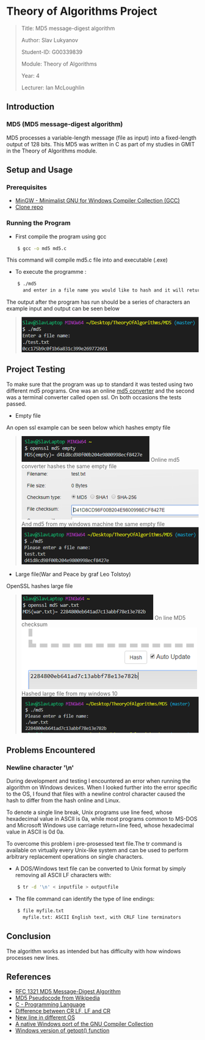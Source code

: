 # Theory of Algorithms Project

>Title: MD5 message-digest algorithm
>
>Author: Slav Lukyanov
>
>Student-ID: G00339839
>
>Module: Theory of Algorithms
>
>Year: 4
>
>Lecturer: Ian McLoughlin

## Introduction

### MD5 (MD5 message-digest algorithm)

MD5 processes a variable-length message (file as input) into a fixed-length output of 128 bits.
This MD5 was written in C as part of my studies in GMIT in the Theory of Algorithms module.

## Setup and Usage

### Prerequisites

 - <a href="https://sourceforge.net/projects/mingw/">MinGW - Minimalist GNU for Windows Compiler Collection (GCC)</a>
 - <a href="https://github.com/SlavLuk/MD5">Clone repo</a>

### Running the Program

 - First compile the program using gcc

```sh
    $ gcc -o md5 md5.c
```

This command will compile md5.c file into and executable (.exe)

 - To execute the programme :

```sh
    $ ./md5
      and enter in a file name you would like to hash and it will return a result
```

The output after the program has run should be a series of characters
an example input and output can be seen below

><img src="https://github.com/SlavLuk/MD5/blob/master/img/example.PNG">

## Project Testing

To make sure that the program was up to standard it was tested using two
different md5 programs. One was an online <a href="http://onlinemd5.com">md5 converter</a> and the second was a
terminal converter called open ssl. On both occasions the tests passed.

 - Empty file

An open ssl example can be seen below which hashes empty file

><img src="https://github.com/SlavLuk/MD5/blob/master/img/empty.png">
>Online md5 converter hashes the same empty file
><img src="https://github.com/SlavLuk/MD5/blob/master/img/online.png">
>And md5 from my windows machine the same empty file
><img src="https://github.com/SlavLuk/MD5/blob/master/img/mine.png">

 - Large file(War and Peace by graf Leo Tolstoy)

OpenSSL hashes large file

><img src="https://github.com/SlavLuk/MD5/blob/master/img/warssl.png">
>On line MD5 checksum
><img src="https://github.com/SlavLuk/MD5/blob/master/img/warline.png">
>Hashed large file from my windows 10
><img src="https://github.com/SlavLuk/MD5/blob/master/img/warmine.png">

## Problems Encountered

### Newline character '\n'

During development and testing I encountered an error when running the algorithm on Windows devices.
When I looked further into the error specific to the OS, I found that files with a newline
control character caused the hash to differ from the hash online and Linux.

To denote a single line break, Unix programs use line feed, whose hexadecimal value in ASCII is 0a,
while most programs common to MS-DOS and Microsoft Windows
use carriage return+line feed, whose hexadecimal value in ASCII is 0d 0a.

To overcome this problem i pre-prosessed text file.The tr command is available on
virtually every Unix-like system and can be used to perform arbitrary replacement operations
on single characters.

 - A DOS/Windows text file can be converted to Unix format by simply removing all ASCII LF
  characters with:

```sh
    $ tr -d '\n' < inputfile > outputfile
```

 - The file command can identify the type of line endings:

```sh
    $ file myfile.txt
      myfile.txt: ASCII English text, with CRLF line terminators
```

## Conclusion

The algorithm works as intended but has difficulty with how windows processes new lines.

## References

 - <a href="https://tools.ietf.org/pdf/rfc1321.pdf">RFC 1321 MD5 Message-Digest Algorithm</a>
 - <a href="https://en.wikipedia.org/wiki/MD5">MD5 Pseudocode from Wikipedia</a>
 - <a href="https://en.cppreference.com/w/c/language">C - Programming Language</a>
 - <a href="https://stackoverflow.com/questions/1552749/difference-between-cr-lf-lf-and-cr-line-break-types">Difference between CR LF, LF and CR</a>
 - <a href="https://en.wikipedia.org/wiki/Newline">New line in different OS</a>
 - <a href="https://sourceforge.net/projects/mingw/">A native Windows port of the GNU Compiler Collection</a>
 - <a href="https://www.codeproject.com/Articles/157001/Full-getopt-Port-for-Unicode-and-Multibyte-Microso">Windows version of getopt() function</a>
